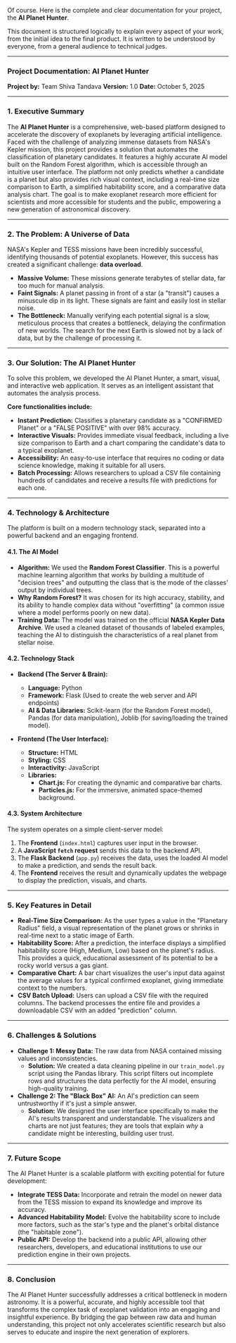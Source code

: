 Of course. Here is the complete and clear documentation for your project, the **AI Planet Hunter**.

This document is structured logically to explain every aspect of your work, from the initial idea to the final product. It is written to be understood by everyone, from a general audience to technical judges.

---

### **Project Documentation: AI Planet Hunter**

**Project by:** Team Shiva Tandava
**Version:** 1.0
**Date:** October 5, 2025

---

### **1. Executive Summary**

The **AI Planet Hunter** is a comprehensive, web-based platform designed to accelerate the discovery of exoplanets by leveraging artificial intelligence. Faced with the challenge of analyzing immense datasets from NASA's Kepler mission, this project provides a solution that automates the classification of planetary candidates. It features a highly accurate AI model built on the Random Forest algorithm, which is accessible through an intuitive user interface. The platform not only predicts whether a candidate is a planet but also provides rich visual context, including a real-time size comparison to Earth, a simplified habitability score, and a comparative data analysis chart. The goal is to make exoplanet research more efficient for scientists and more accessible for students and the public, empowering a new generation of astronomical discovery.

---

### **2. The Problem: A Universe of Data**

NASA's Kepler and TESS missions have been incredibly successful, identifying thousands of potential exoplanets. However, this success has created a significant challenge: **data overload**.

* **Massive Volume:** These missions generate terabytes of stellar data, far too much for manual analysis.
* **Faint Signals:** A planet passing in front of a star (a "transit") causes a minuscule dip in its light. These signals are faint and easily lost in stellar noise.
* **The Bottleneck:** Manually verifying each potential signal is a slow, meticulous process that creates a bottleneck, delaying the confirmation of new worlds. The search for the next Earth is slowed not by a lack of data, but by the challenge of processing it.

---

### **3. Our Solution: The AI Planet Hunter**

To solve this problem, we developed the AI Planet Hunter, a smart, visual, and interactive web application. It serves as an intelligent assistant that automates the analysis process.

**Core functionalities include:**

* **Instant Prediction:** Classifies a planetary candidate as a "CONFIRMED Planet" or a "FALSE POSITIVE" with over 98% accuracy.
* **Interactive Visuals:** Provides immediate visual feedback, including a live size comparison to Earth and a chart comparing the candidate's data to a typical exoplanet.
* **Accessibility:** An easy-to-use interface that requires no coding or data science knowledge, making it suitable for all users.
* **Batch Processing:** Allows researchers to upload a CSV file containing hundreds of candidates and receive a results file with predictions for each one.

---

### **4. Technology & Architecture**

The platform is built on a modern technology stack, separated into a powerful backend and an engaging frontend.

#### **4.1. The AI Model**

* **Algorithm:** We used the **Random Forest Classifier**. This is a powerful machine learning algorithm that works by building a multitude of "decision trees" and outputting the class that is the mode of the classes' output by individual trees.
* **Why Random Forest?** It was chosen for its high accuracy, stability, and its ability to handle complex data without "overfitting" (a common issue where a model performs poorly on new data).
* **Training Data:** The model was trained on the official **NASA Kepler Data Archive**. We used a cleaned dataset of thousands of labeled examples, teaching the AI to distinguish the characteristics of a real planet from stellar noise.

#### **4.2. Technology Stack**

* **Backend (The Server & Brain):**
    * **Language:** Python
    * **Framework:** Flask (Used to create the web server and API endpoints)
    * **AI & Data Libraries:** Scikit-learn (for the Random Forest model), Pandas (for data manipulation), Joblib (for saving/loading the trained model).

* **Frontend (The User Interface):**
    * **Structure:** HTML
    * **Styling:** CSS
    * **Interactivity:** JavaScript
    * **Libraries:**
        * **Chart.js:** For creating the dynamic and comparative bar charts.
        * **Particles.js:** For the immersive, animated space-themed background.

#### **4.3. System Architecture**

The system operates on a simple client-server model:
1.  The **Frontend** (`index.html`) captures user input in the browser.
2.  A **JavaScript `fetch` request** sends this data to the backend API.
3.  The **Flask Backend** (`app.py`) receives the data, uses the loaded AI model to make a prediction, and sends the result back.
4.  The **Frontend** receives the result and dynamically updates the webpage to display the prediction, visuals, and charts.

---

### **5. Key Features in Detail**

* **Real-Time Size Comparison:** As the user types a value in the "Planetary Radius" field, a visual representation of the planet grows or shrinks in real-time next to a static image of Earth.
* **Habitability Score:** After a prediction, the interface displays a simplified habitability score (High, Medium, Low) based on the planet's radius. This provides a quick, educational assessment of its potential to be a rocky world versus a gas giant.
* **Comparative Chart:** A bar chart visualizes the user's input data against the average values for a typical confirmed exoplanet, giving immediate context to the numbers.
* **CSV Batch Upload:** Users can upload a CSV file with the required columns. The backend processes the entire file and provides a downloadable CSV with an added "prediction" column.

---

### **6. Challenges & Solutions**

* **Challenge 1: Messy Data:** The raw data from NASA contained missing values and inconsistencies.
    * **Solution:** We created a data cleaning pipeline in our `train_model.py` script using the Pandas library. This script filters out incomplete rows and structures the data perfectly for the AI model, ensuring high-quality training.
* **Challenge 2: The "Black Box" AI:** An AI's prediction can seem untrustworthy if it's just a simple answer.
    * **Solution:** We designed the user interface specifically to make the AI's results transparent and understandable. The visualizers and charts are not just features; they are tools that explain *why* a candidate might be interesting, building user trust.

---

### **7. Future Scope**

The AI Planet Hunter is a scalable platform with exciting potential for future development:
* **Integrate TESS Data:** Incorporate and retrain the model on newer data from the TESS mission to expand its knowledge and improve its accuracy.
* **Advanced Habitability Model:** Evolve the habitability score to include more factors, such as the star's type and the planet's orbital distance (the "habitable zone").
* **Public API:** Develop the backend into a public API, allowing other researchers, developers, and educational institutions to use our prediction engine in their own projects.

---
### **8. Conclusion**

The AI Planet Hunter successfully addresses a critical bottleneck in modern astronomy. It is a powerful, accurate, and highly accessible tool that transforms the complex task of exoplanet validation into an engaging and insightful experience. By bridging the gap between raw data and human understanding, this project not only accelerates scientific research but also serves to educate and inspire the next generation of explorers.
